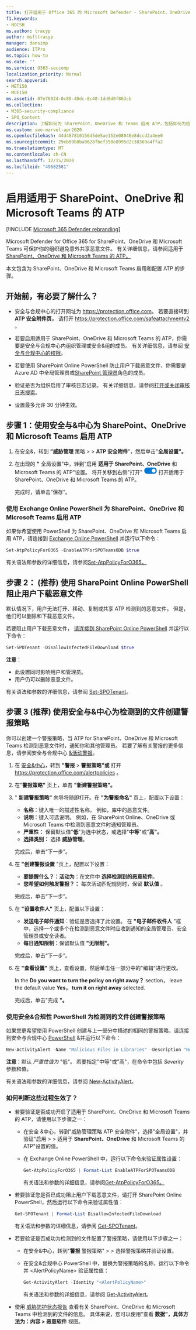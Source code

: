 ```yaml
---
title: 打开适用于 Office 365 的 Microsoft Defender - SharePoint、OneDrive、& Teams
f1.keywords:
- NOCSH
ms.author: tracyp
author: msfttracyp
manager: dansimp
audience: ITPro
ms.topic: how-to
ms.date: ''
ms.service: O365-seccomp
localization_priority: Normal
search.appverid:
- MET150
- MOE150
ms.assetid: 07e76024-0c80-40dc-8c48-1dd0d0f863cb
ms.collection:
- M365-security-compliance
- SPO_Content
description: 了解如何为 SharePoint、OneDrive 和 Teams 启用 ATP，包括如何为检测到的文件设置警报。
ms.custom: seo-marvel-apr2020
ms.openlocfilehash: 44d487810156d5de5ae152e08040e8dccd2a4ee0
ms.sourcegitcommit: 29eb89b8ba0628fbef350e8995d2c38369a4ffa2
ms.translationtype: MT
ms.contentlocale: zh-CN
ms.lasthandoff: 12/15/2020
ms.locfileid: "49682581"
---
```

# <a name="turn-on-atp-for-sharepoint-onedrive-and-microsoft-teams"></a>启用适用于 SharePoint、OneDrive 和 Microsoft Teams 的 ATP

[!INCLUDE [Microsoft 365 Defender rebranding](../includes/microsoft-defender-for-office.md)]

Microsoft Defender for Office 365 for SharePoint、OneDrive 和 Microsoft Teams 可保护你的组织避免意外共享恶意文件。 有关详细信息，请参阅适用于[SharePoint、OneDrive 和 Microsoft Teams 的 ATP。](atp-for-spo-odb-and-teams.md)

本文包含为 SharePoint、OneDrive 和 Microsoft Teams 启用和配置 ATP 的步骤。

## <a name="what-do-you-need-to-know-before-you-begin"></a>开始前，有必要了解什么？

- 安全与合规中心的打开网址为 <https://protection.office.com>。 若要直接转到 **ATP 安全附件页，** 请打开 <https://protection.office.com/safeattachmentv2> 。

- 若要启用适用于 SharePoint、OneDrive 和 Microsoft Teams 的 ATP，你需要是安全与合规中心内组织管理或安全&组的成员。 有关详细信息，请参阅 [安全与合规中心的权限](permissions-in-the-security-and-compliance-center.md)。

- 若要使用 SharePoint Online PowerShell 防止用户下载恶意文件，你需要是 Azure AD 中全局管理员或[SharePoint 管理员](https://docs.microsoft.com/azure/active-directory/users-groups-roles/directory-assign-admin-roles#sharepoint-administrator)角色的成员。 [](https://docs.microsoft.com/azure/active-directory/users-groups-roles/directory-assign-admin-roles#global-administrator--company-administrator)

- 验证是否为组织启用了审核日志记录。 有关详细信息，请参阅[打开或关闭审核日志搜索](../../compliance/turn-audit-log-search-on-or-off.md)。

- 设置最多允许 30 分钟生效。

## <a name="step-1-use-the-security--compliance-center-to-turn-on-atp-for-sharepoint-onedrive-and-microsoft-teams"></a>步骤 1：使用安全与&中心为 SharePoint、OneDrive 和 Microsoft Teams 启用 ATP

1. 在安全&，转到 **"威胁管理** 策略 \>  \> **ATP 安全附件**"，然后单击"**全局设置"。**

2. 在出现的 **"** 全局设置"中，转到"启用 **适用于 SharePoint、OneDrive** 和 Microsoft Teams 的 ATP"设置。 将开关移到右侧"打开" ![ 以 ](../../media/scc-toggle-on.png) 打开适用于 SharePoint、OneDrive 和 Microsoft Teams 的 ATP。

   完成时，请单击“保存”。

### <a name="use-exchange-online-powershell-to-turn-on-atp-for-sharepoint-onedrive-and-microsoft-teams"></a>使用 Exchange Online PowerShell 为 SharePoint、OneDrive 和 Microsoft Teams 启用 ATP

如果你希望使用 PowerShell 为 SharePoint、OneDrive 和 Microsoft Teams 启用 ATP，请连接到 [Exchange Online PowerShell](https://docs.microsoft.com/powershell/exchange/connect-to-exchange-online-powershell) 并运行以下命令：

```powershell
Set-AtpPolicyForO365 -EnableATPForSPOTeamsODB $true
```

有关语法和参数的详细信息，请参阅[Set-AtpPolicyForO365。](https://docs.microsoft.com/powershell/module/exchange/set-atppolicyforo365)

## <a name="step-2-recommended-use-sharepoint-online-powershell-to-prevent-users-from-downloading-malicious-files"></a>步骤 2： (推荐) 使用 SharePoint Online PowerShell 阻止用户下载恶意文件

默认情况下，用户无法打开、移动、复制或共享 ATP 检测到的恶意文件。 但是，他们可以删除和下载恶意文件。

若要阻止用户下载恶意文件， [请连接到 SharePoint Online PowerShell](https://docs.microsoft.com/powershell/sharepoint/sharepoint-online/connect-sharepoint-online) 并运行以下命令：

```powershell
Set-SPOTenant -DisallowInfectedFileDownload $true
```

**注意**：

- 此设置同时影响用户和管理员。
- 用户仍可以删除恶意文件。

有关语法和参数的详细信息，请参阅 [Set-SPOTenant](https://docs.microsoft.com/powershell/module/sharepoint-online/Set-SPOTenant)。

## <a name="step-3-recommended-use-the-security--compliance-center-to-create-an-alert-policy-for-detected-files"></a>步骤 3 (推荐) 使用安全与&中心为检测到的文件创建警报策略

你可以创建一个警报策略，当 ATP for SharePoint、OneDrive 和 Microsoft Teams 检测到恶意文件时，通知你和其他管理员。 若要了解有关警报的更多信息，请参阅安全与合规中心 [&活动警报](../../compliance/create-activity-alerts.md)。

1. 在 [安全&中心](https://protection.office.com)，转到 **"警报** \> **警报策略"或** 打开 <https://protection.office.com/alertpolicies> 。

2. 在"**警报策略"** 页上，单击 **"新建警报策略"。**

3. " **新建警报策略"** 向导将随即打开。在 **"为警报命名"** 页上，配置以下设置：

   - **名称**：键入唯一的描述性名称。 例如，库中的恶意文件。
   - **说明**：键入可选说明。 例如，在 SharePoint Online、OneDrive 或 Microsoft Teams 中检测到恶意文件时通知管理员。
   - **严重性：** 保留默认值"**低**"为选中状态，或选择"**中等**"或"**高"。**
   - **选择类别：** 选择 **威胁管理**。

   完成后，单击“下一步”。

4. 在 **"创建警报设置** "页上，配置以下设置：

   - **要提醒什么？：活动为**：在文件中 **选择检测到的恶意软件**。
   - **您希望如何触发警报？：** 每次活动匹配规则时，保留 **默认值** 。

   完成后，单击“下一步”。

5. 在 **"设置收件人"** 页上，配置以下设置：

   - **发送电子邮件通知**：验证是否选择了此设置。 在 **"电子邮件收件人** "框中，选择一个或多个在检测到恶意文件时应收到通知的全局管理员、安全管理员或安全读者。
   - **每日通知限制**：保留默认值 **"无限制"。**

   完成后，单击“下一步”。

6. 在 **"查看设置"** 页上，查看设置，然后单击任一部分中的"编辑"进行更改。

   In the **Do you want to turn the policy on right away？** section， leave the default value **Yes， turn it on right away** selected.

   完成后，单击"完成 **"。**

### <a name="use-security--compliance-powershell-to-create-an-alert-policy-for-detected-files"></a>使用安全&合规性 PowerShell 为检测到的文件创建警报策略

如果您更希望使用 PowerShell 创建与上一部分中描述的相同的警报策略，请连接到安全与合规中心 [PowerShell](https://docs.microsoft.com/powershell/exchange/connect-to-scc-powershell) &并运行以下命令：

```powershell
New-ActivityAlert -Name "Malicious Files in Libraries" -Description "Notifies admins when malicious files are detected in SharePoint Online, OneDrive, or Microsoft Teams" -Category ThreatManagement -Operation FileMalwareDetected -NotifyUser "admin1@contoso.com","admin2@contoso.com"
```

**注意**：默认 _严重性值为_ "低"。 若要指定"中等"或"高"，在命令中包括 _Severity_ 参数和值。

有关语法和参数的详细信息，请参阅 [New-ActivityAlert](https://docs.microsoft.com/powershell/module/exchange/new-activityalert)。

### <a name="how-do-you-know-these-procedures-worked"></a>如何判断这些过程生效了？

- 若要验证是否成功开启了适用于 SharePoint、OneDrive 和 Microsoft Teams 的 ATP，请使用以下步骤之一：

  - 在安全 [](https://protection.office.com)&中心，转到"威胁管理策略 ATP 安全附件"，选择"全局设置"，并验证"启用 \>  \> 适用于 **SharePoint、OneDrive** 和 Microsoft Teams 的 ATP"设置的值。

  - 在 Exchange Online PowerShell 中，运行以下命令来验证属性设置：

    ```powershell
    Get-AtpPolicyForO365 | Format-List EnableATPForSPOTeamsODB
    ```

    有关语法和参数的详细信息，请参阅[Get-AtpPolicyForO365。](https://docs.microsoft.com/powershell/module/exchange/get-atppolicyforo365)

- 若要验证您是否已成功阻止用户下载恶意文件，请打开 SharePoint Online PowerShell，然后运行以下命令来验证属性值：

  ```powershell
  Get-SPOTenant | Format-List DisallowInfectedFileDownload
  ```

  有关语法和参数的详细信息，请参阅 [Get-SPOTenant](https://docs.microsoft.com/powershell/module/sharepoint-online/Set-SPOTenant)。

- 若要验证是否成功为检测到的文件配置了警报策略，请使用以下步骤之一：

  - 在安全&中心，转到"**警报** 警报策略" \>  \> 选择警报策略并验证设置。

  - 在安全&合规中心 PowerShell 中，替换为警报策略的名称，运行以下命令并 \<AlertPolicyName\> 验证属性值：

    ```powershell
    Get-ActivityAlert -Identity "<AlertPolicyName>"
    ```

    有关语法和参数的详细信息，请参阅 [Get-ActivityAlert](https://docs.microsoft.com/powershell/module/exchange/get-activityalert)。

- 使用 [威胁防护状态报告](view-email-security-reports.md#threat-protection-status-report) 查看有关 SharePoint、OneDrive 和 Microsoft Teams 中检测到的文件的信息。 具体来说，您可以使用"查看 **数据"，具体方法为：内容 \> 恶意软件** 视图。

